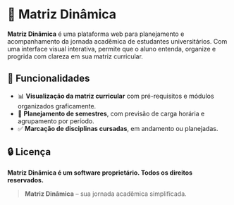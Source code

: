 # 📘 Matriz Dinâmica

**Matriz Dinâmica** é uma plataforma web para planejamento e acompanhamento da jornada acadêmica de estudantes universitários. Com uma interface visual interativa, permite que o aluno entenda, organize e progrida com clareza em sua matriz curricular.

## 🚀 Funcionalidades

- 📊 **Visualização da matriz curricular** com pré-requisitos e módulos organizados graficamente.
- 📅 **Planejamento de semestres**, com previsão de carga horária e agrupamento por período.
- ✅ **Marcação de disciplinas cursadas**, em andamento ou planejadas.


## 🔒 Licença

**Matriz Dinâmica é um software proprietário. Todos os direitos reservados.**
> **Matriz Dinâmica** – sua jornada acadêmica simplificada.
